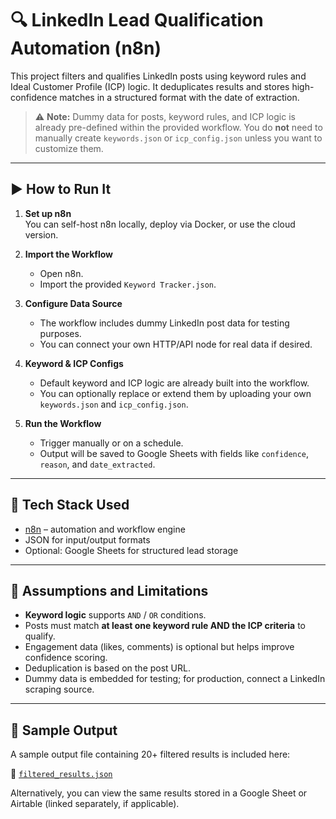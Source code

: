 # 🔍 LinkedIn Lead Qualification Automation (n8n)

This project filters and qualifies LinkedIn posts using keyword rules and Ideal Customer Profile (ICP) logic. It deduplicates results and stores high-confidence matches in a structured format with the date of extraction.

> ⚠️ **Note:** Dummy data for posts, keyword rules, and ICP logic is already pre-defined within the provided workflow. You do **not** need to manually create `keywords.json` or `icp_config.json` unless you want to customize them.

---

## ▶️ How to Run It

1. **Set up n8n**  
   You can self-host n8n locally, deploy via Docker, or use the cloud version.

2. **Import the Workflow**  
   - Open n8n.
   - Import the provided `Keyword Tracker.json`.

3. **Configure Data Source**  
   - The workflow includes dummy LinkedIn post data for testing purposes.
   - You can connect your own HTTP/API node for real data if desired.

4. **Keyword & ICP Configs**  
   - Default keyword and ICP logic are already built into the workflow.
   - You can optionally replace or extend them by uploading your own `keywords.json` and `icp_config.json`.

5. **Run the Workflow**  
   - Trigger manually or on a schedule.
   - Output will be saved to Google Sheets with fields like `confidence`, `reason`, and `date_extracted`.

---

## 🧰 Tech Stack Used

- [n8n](https://n8n.io) – automation and workflow engine  
- JSON for input/output formats  
- Optional: Google Sheets for structured lead storage

---

## 📌 Assumptions and Limitations

- **Keyword logic** supports `AND` / `OR` conditions.
- Posts must match **at least one keyword rule AND the ICP criteria** to qualify.
- Engagement data (likes, comments) is optional but helps improve confidence scoring.
- Deduplication is based on the post URL.
- Dummy data is embedded for testing; for production, connect a LinkedIn scraping source.

---

## 📄 Sample Output

A sample output file containing 20+ filtered results is included here:

📁 [`filtered_results.json`](filtered_results.json)

Alternatively, you can view the same results stored in a Google Sheet or Airtable (linked separately, if applicable).
